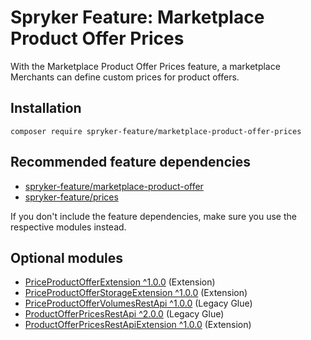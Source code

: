 # Spryker Feature: Marketplace Product Offer Prices

With the Marketplace Product Offer Prices feature, a marketplace Merchants can define custom prices for product offers.

## Installation

```
composer require spryker-feature/marketplace-product-offer-prices
```

## Recommended feature dependencies
- [spryker-feature/marketplace-product-offer](https://github.com/spryker-feature/marketplace-product-offer)
- [spryker-feature/prices](https://github.com/spryker-feature/prices)

If you don't include the feature dependencies, make sure you use the respective modules instead.

## Optional modules
- [PriceProductOfferExtension ^1.0.0](https://github.com/spryker/price-product-offer-extension) (Extension)
- [PriceProductOfferStorageExtension ^1.0.0](https://github.com/spryker/price-product-offer-storage-extension) (Extension)
- [PriceProductOfferVolumesRestApi ^1.0.0](https://github.com/spryker/price-product-offer-volumes-rest-api) (Legacy Glue)
- [ProductOfferPricesRestApi ^2.0.0](https://github.com/spryker/product-offer-prices-rest-api) (Legacy Glue)
- [ProductOfferPricesRestApiExtension ^1.0.0](https://github.com/spryker/product-offer-prices-rest-api-extension) (Extension)
